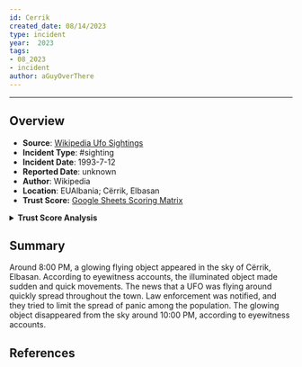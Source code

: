 ```yaml
---
id: Cerrik
created_date: 08/14/2023
type: incident
year:  2023
tags:
- 08_2023
- incident
author: aGuyOverThere
---
```


----

## Overview

- **Source**: [Wikipedia Ufo Sightings](https://en.wikipedia.org/wiki/List_of_reported_UFO_sightings)
- **Incident Type**: #sighting
- **Incident Date**: 1993-7-12
- **Reported Date**: unknown
- **Author**: Wikipedia
- **Location**: E​UAlbania; Cërrik, Elbasan
- **Trust Score:** [Google Sheets Scoring Matrix](https://docs.google.com/spreadsheets/d/1CUarxE7P1cPwgWXwJzzeWnZGm1c6Wp2Ttazdt3VPM_s/edit?usp=sharing)

<details>
<summary><b>Trust Score Analysis</b></summary>
<IMG src="https://publish-01.obsidian.md/access/1c31a6f93f82a49b0a9eb31193d6cdec/_images/" alt="Trust Score"/>
</details>

## Summary

Around 8:00 PM, a glowing flying object appeared in the sky of Cërrik, Elbasan. According to eyewitness accounts, the illuminated object made sudden and quick movements. The news that a UFO was flying around quickly spread throughout the town. Law enforcement was notified, and they tried to limit the spread of panic among the population. The glowing object disappeared from the sky around 10:00 PM, according to eyewitness accounts.

## References
